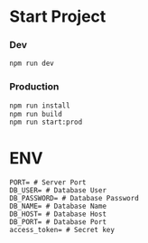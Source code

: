 # Start Project

### Dev

```bash
npm run dev
```

### Production

```bash
npm run install
npm run build
npm run start:prod
```

# ENV

```
PORT= # Server Port
DB_USER= # Database User
DB_PASSWORD= # Database Password
DB_NAME= # Database Name
DB_HOST= # Database Host
DB_PORT= # Database Port
access_token= # Secret key

```
